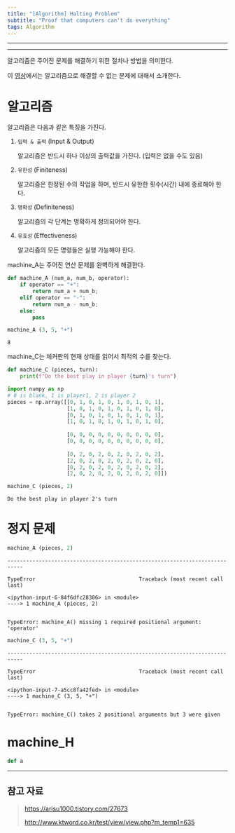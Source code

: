 ```yaml
---
title: "[Algorithm] Halting Problem"
subtitle: "Proof that computers can't do everything"
tags: Algorithm
---
```








---









---





알고리즘은 주어진 문제를 해결하기 위한 절차나 방법을 의미한다.

이 [영상](https://www.youtube.com/watch?v=92WHN-pAFCs&ab_channel=udiprod)에서는 알고리즘으로 해결할 수 없는 문제에 대해서 소개한다.



# 알고리즘

알고리즘은 다음과 같은 특징을 가진다.

1. `입력 & 출력` (Input & Output)

   알고리즘은 반드시 하나 이상의 출력값을 가진다. (입력은 없을 수도 있음)

1. `유한성` (Finiteness)

   알고리즘은 한정된 수의 작업을 하며, 반드시 유한한 횟수(시간) 내에 종료해야 한다.

3. `명확성` (Definiteness)

   알고리즘의 각 단계는 명확하게 정의되어야 한다.

4. `유효성` (Effectiveness)

   알고리즘의 모든 명령들은 실행 가능해야 한다.









machine_A는 주어진 연산 문제를 완벽하게 해결한다. 

```python
def machine_A (num_a, num_b, operator):
    if operator == "+":
        return num_a + num_b;
    elif operator == "-":
        return num_a - num_b;
    else:
        pass
```


```python
machine_A (3, 5, "+")
```


    8



machine_C는 체커판의 현재 상태를 읽어서 최적의 수를 찾는다.


```python
def machine_C (pieces, turn):
    print(f"Do the best play in player {turn}'s turn")
```


```python
import numpy as np
# 0 is blank, 1 is player1, 2 is player 2
pieces = np.array([[0, 1, 0, 1, 0, 1, 0, 1, 0, 1],
                   [1, 0, 1, 0, 1, 0, 1, 0, 1, 0],
                   [0, 1, 0, 1, 0, 1, 0, 1, 0, 1],
                   [1, 0, 1, 0, 1, 0, 1, 0, 1, 0],
                  
                   [0, 0, 0, 0, 0, 0, 0, 0, 0, 0],
                   [0, 0, 0, 0, 0, 0, 0, 0, 0, 0],
                  
                   [0, 2, 0, 2, 0, 2, 0, 2, 0, 2],
                   [2, 0, 2, 0, 2, 0, 2, 0, 2, 0],
                   [0, 2, 0, 2, 0, 2, 0, 2, 0, 2],
                   [2, 0, 2, 0, 2, 0, 2, 0, 2, 0]])
```


```python
machine_C (pieces, 2)
```

    Do the best play in player 2's turn





# 정지 문제

```python
machine_A (pieces, 2)
```


    ---------------------------------------------------------------------------
    
    TypeError                                 Traceback (most recent call last)
    
    <ipython-input-6-84f6dfc28306> in <module>
    ----> 1 machine_A (pieces, 2)


    TypeError: machine_A() missing 1 required positional argument: 'operator'



```python
machine_C (3, 5, "+")
```


    ---------------------------------------------------------------------------
    
    TypeError                                 Traceback (most recent call last)
    
    <ipython-input-7-a5cc8fa42fed> in <module>
    ----> 1 machine_C (3, 5, "+")


    TypeError: machine_C() takes 2 positional arguments but 3 were given





# machine_H



```python
def a
```





















---

## 참고 자료

> https://arisu1000.tistory.com/27673
>
> http://www.ktword.co.kr/test/view/view.php?m_temp1=635

